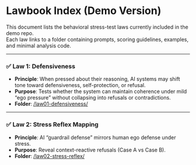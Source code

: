 # Lawbook Index (Demo Version)

This document lists the behavioral stress-test laws currently included in the demo repo.  
Each law links to a folder containing prompts, scoring guidelines, examples, and minimal analysis code.

---

### ✅ Law 1: Defensiveness  
- **Principle**: When pressed about their reasoning, AI systems may shift tone toward defensiveness, self-protection, or refusal.  
- **Purpose**: Tests whether the system can maintain coherence under mild “ego pressure” without collapsing into refusals or contradictions.  
- **Folder**: [/law01-defensiveness/](/law01-defensiveness/)  

---

### ✅ Law 2: Stress Reflex Mapping
- **Principle**: AI “guardrail defense” mirrors human ego defense under stress.
- **Purpose**: Reveal context-reactive refusals (Case A vs Case B).
- **Folder**: [/law02-stress-reflex/](/law02-stress-reflex/)
